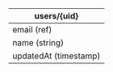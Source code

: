 | users/{uid}           |
| --------------------- |
| email (ref)           |
| name (string)         |
| updatedAt (timestamp) |
